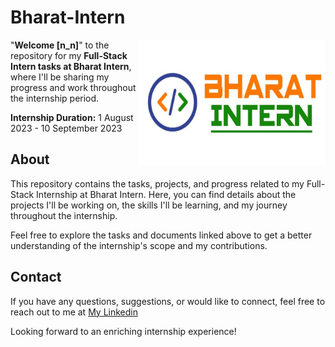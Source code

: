 # Bharat-Intern 

<img align= "right" src="https://github.com/IIKirito-kunII/Bharat-Intern/blob/62bfd1bcf1953abb08d83864a6df5761fc884f7c/1677698736997.jpeg" width="300" height="200" align-items="right">

"**Welcome [n_n]**" to the repository for my **Full-Stack Intern tasks at Bharat Intern**, where I'll be sharing my progress and work throughout the internship period.

**Internship Duration:** 1 August 2023 - 10 September 2023


## About

This repository contains the tasks, projects, and progress related to my Full-Stack Internship at Bharat Intern. Here, you can find details about the projects I'll be working on, the skills I'll be learning, and my journey throughout the internship.

Feel free to explore the tasks and documents linked above to get a better understanding of the internship's scope and my contributions.

## Contact

If you have any questions, suggestions, or would like to connect, feel free to reach out to me at [ My Linkedin ](https://www.linkedin.com/in/sahil3008)

Looking forward to an enriching internship experience!
